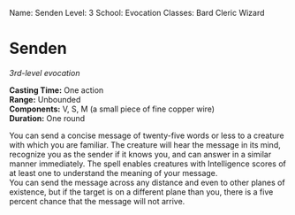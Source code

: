 Name: Senden
Level: 3
School: Evocation
Classes: Bard
         Cleric
         Wizard

# Senden 
_3rd-level evocation_ 

**Casting Time:** One action    
**Range:** Unbounded    
**Components:** V, S, M (a small piece of fine copper wire)    
**Duration:** One round 

You can send a concise message of twenty-five words or less to a creature with which you are familiar. The creature will hear the message in its mind, recognize you as the sender if it knows you, and can answer in a similar manner immediately. The spell enables creatures with Intelligence scores of at least one to understand the meaning of your message.    
You can send the message across any distance and even to other planes of existence, but if the target is on a different plane than you, there is a five percent chance that the message will not arrive.